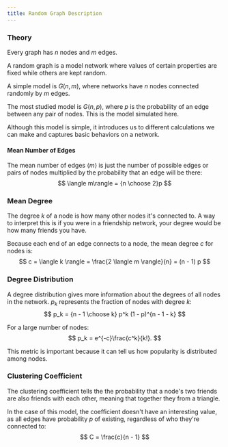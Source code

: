 ```yaml
---
title: Random Graph Description 
---
```

### Theory
Every graph has $n$ nodes and $m$ edges.

A random graph is a model network where values of certain properties are fixed while others are kept random.

A simple model is $G(n, m)$, where networks have $n$ nodes connected randomly by $m$ edges.

The most studied model is $G(n, p)$, where $p$ is the probability of an edge between any pair of nodes.
This is the model simulated here.

Although this model is simple, it introduces us to different calculations we can make and captures basic behaviors on a network.

#### Mean Number of Edges
The mean number of edges $\langle m\rangle$ is just the number of possible edges or pairs of nodes multiplied by the probability that an edge will be there:
$$
\langle m\rangle = {n \choose 2}p
$$

### Mean Degree
The degree $k$ of a node is how many other nodes it's connected to.
A way to interpret this is if you were in a friendship network, your degree would be how many friends you have.

Because each end of an edge connects to a node, the mean degree $c$ for nodes is:
$$
c = \langle k \rangle = \frac{2 \langle m \rangle}{n} = (n - 1) p
$$

### Degree Distribution
A degree distribution gives more information about the degrees of all nodes in the network.
$p_k$ represents the fraction of nodes with degree $k$:
$$
p_k = {n - 1 \choose k} p^k (1 - p)^{n - 1 - k}
$$

For a large number of nodes:
$$
p_k = e^{-c}\frac{c^k}{k!}.
$$

This metric is important because it can tell us how popularity is distributed among nodes.

### Clustering Coefficient
The clustering coefficient tells the the probability that a node's two friends are also friends with each other, meaning that together they from a triangle.

In the case of this model, the coefficient doesn't have an interesting value, as all edges have probability $p$ of existing, regardless of who they're connected to:
$$
C = \frac{c}{n - 1}
$$